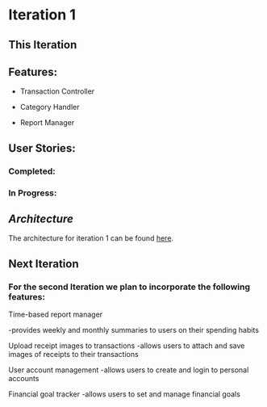 # Iteration 1
## This Iteration

## Features:

* Transaction Controller

* Category Handler

* Report Manager

## User Stories:

### Completed:



### In Progress:



## *Architecture*
The architecture for iteration 1 can be found [here](./docs/Architecture_Diagram_Iteration1.pdf).

## Next Iteration

### For the second Iteration we plan to incorporate the following features:

Time-based report manager

-provides weekly and monthly summaries to users on their spending habits

Upload receipt images to transactions
-allows users to attach and save images of receipts to their transactions

User account management
-allows users to create and login to personal accounts

Financial goal tracker
-allows users to set and manage financial goals


